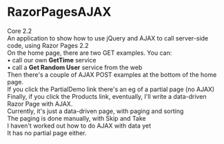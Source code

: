 # RazorPagesAJAX
Core 2.2<br />
 An application to show how to use jQuery and AJAX to call server-side code, using Razor Pages 2.2
<br />
On the home page, there are two GET examples. You can:
<br />
  &bull; call our own <strong>GetTime</strong> service <br />
  &bull; call a <strong>Get Random User</strong> service from the web <br />
Then there's a couple of AJAX POST examples at the bottom of the home page.<br />
If you click the PartialDemo link there's an eg of a partial page (no AJAX)
<br />
Finally, if you click the Products link, eventually, I'll write a data-driven Razor Page with AJAX.<br />
Currently, it's just a data-driven page, with paging and sorting<br />
The paging is done manually, with Skip and Take<br />
I haven't worked out how to do AJAX with data yet<br />
It has no partial page either. <br />
